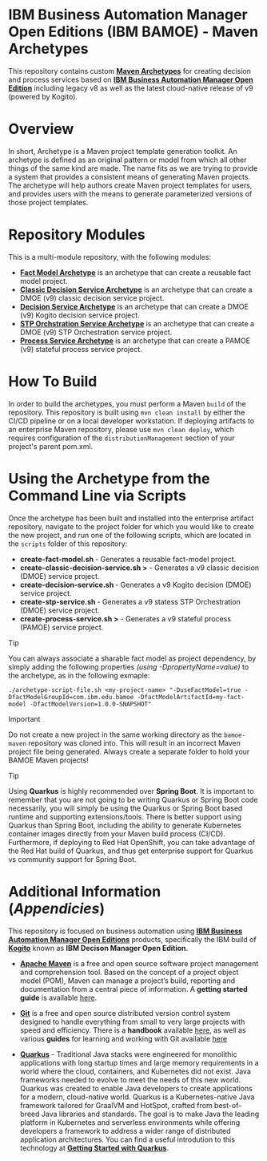 # IBM Business Automation Manager Open Editions (IBM BAMOE) - Maven Archetypes
This repository contains custom [**Maven Archetypes**](https://maven.apache.org/guides/introduction/introduction-to-archetypes.html) for creating decision and process services based on [**IBM Business Automation Manager Open Edition**](https://www.ibm.com/docs/en/ibamoe/9.2.x) including legacy v8 as well as the latest cloud-native release of v9 (powered by Kogito).

# Overview
In short, Archetype is a Maven project template generation toolkit. An archetype is defined as an original pattern or model from which all other things of the same kind are made. The name fits as we are trying to provide a system that provides a consistent means of generating Maven projects. The archetype will help authors create Maven project templates for users, and provides users with the means to generate parameterized versions of those project templates.

# Repository Modules
This is a multi-module repository, with the following modules:

- [**Fact Model Archetype**](./fact-model-archetype) is an archetype that can create a reusable fact model project. 
- [**Classic Decision Service Archetype**](./classic-decision-service-archetype) is an archetype that can create a DMOE (v9) classic decision service project. 
- [**Decision Service Archetype**](./decision-service-archetype) is an archetype that can create a DMOE (v9) Kogito decision service project. 
- [**STP Orchstration Service Archetype**](./stp-orchstration-service-archetype) is an archetype that can create a DMOE (v9) STP Orchestration service project. 
- [**Process Service Archetype**](./process-service-archetype) is an archetype that can create a PAMOE (v9) stateful process service project. 

# How To Build 
In order to build the archetypes, you must perform a Maven `build` of the repository.  This repository is built using `mvn clean install` by either the CI/CD pipeline or on a local developer workstation.  If deploying artifacts to an enterprise Maven repository, please use `mvn clean deploy`, which requires configuration of the `distributionManagement` section of your project's parent pom.xml.  

# Using the Archetype from the Command Line via Scripts
Once the archetype has been built and installed into the enterprise artifact repository, navigate to the project folder for which you would like to create the new project, and run one of the following scripts, which are located in the `scripts` folder of this repository:

- **create-fact-model.sh <projectName>** - Generates a reusable fact-model project.
- **create-classic-decision-service.sh <projectName>>** - Generates a v9 classic decision (DMOE) service project.
- **create-decision-service.sh <projectName>** - Generates a v9 Kogito decision (DMOE) service project.
- **create-stp-service.sh <projectName>** - Generates a v9 statess STP Orchestration (DMOE) service project.
- **create-process-service.sh <projectName>>** - Generates a v9 stateful process (PAMOE) service project.

> [!TIP]
> You can always associate a sharable fact model as project dependency, by simply adding the following properties _(using -DpropertyName=value)_ to the archetype, as in the following exmaple:
>
> ```shell
> ./archetype-script-file.sh <my-project-name> "-DuseFactModel=true -DfactModelGroupId=com.ibm.edu.bamoe -DfactModelArtifactId=my-fact-model -DfactModelVersion=1.0.0-SNAPSHOT"
>```

> [!IMPORTANT]  
> Do not create a new project in the same working directory as the `bamoe-maven` repository was cloned into.  This will result in an incorrect Maven project file being generated.  Always create a separate folder to hold your BAMOE Maven projects!

> [!TIP]
> Using **Quarkus** is highly recommended over **Spring Boot**.  It is important to remember that you are not going to be writing Quarkus or Spring Boot code necessarily, you will simply be using the Quarkus or Spring Boot based runtime and supporting extensions/tools.  There is better support using Quarkus than Spring Boot, including the ability to generate Kubernetes container images directly from your Maven build process (CI/CD).  Furthermore, if deploying to Red Hat OpenShift, you can take advantage of the Red Hat build of Quarkus, and thus get enterprise support for Quarkus vs community support for Spring Boot.

# Additional Information (*Appendicies*)
This repository is focused on business automation using [**IBM Business Automation Manager Open Editions**](https://www.ibm.com/docs/en/ibamoe/9.2.x) products, specifically the IBM build of [**Kogito**](https://kogito.kie.org/) known as **IBM Decison Manager Open Edition**.
- [**Apache Maven**](https://maven.apache.org/) is a free and open source software project management and comprehension tool. Based on  the concept of a project object model (POM), Maven can manage a project’s build, reporting and documentation from a central piece of  information. A **getting started guide** is available [here](http://maven.apache.org/guides/getting-started/).

- [**Git**](https://git-scm.com//) is a free and open source distributed version control system designed to handle everything from small to very large projects with speed and efficiency. There is a **handbook** available [here](https://guides.github.com/introduction/git-handbook/), as well as various **guides** for learning and working with Git available [here](https://guides.github.com/)

- [**Quarkus**](https://quarkus.io/) - Traditional Java stacks were engineered for monolithic applications with long startup times and large memory requirements in a world where the cloud, containers, and Kubernetes did not exist. Java frameworks needed to evolve to meet the needs of this new world.  Quarkus was created to enable Java developers to create applications for a modern, cloud-native world. Quarkus is a Kubernetes-native Java framework tailored for GraalVM and HotSpot, crafted from best-of-breed Java libraries and standards. The goal is to make Java the leading platform in Kubernetes and serverless environments while offering developers a framework to address a wider range of distributed application architectures.  You can find a useful introdution to this technology at [**Getting Started with Quarkus**](https://quarkus.io/get-started/).

